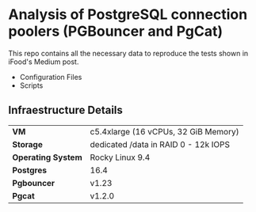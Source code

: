 # Analysis of PostgreSQL connection poolers (PGBouncer and PgCat)

This repo contains all the necessary data to reproduce the tests shown in iFood's Medium post.

- Configuration Files
- Scripts

## Infraestructure Details

| | |
|----------------------|-----------------------------------------------|
| **VM**               | c5.4xlarge (16 vCPUs, 32 GiB Memory)          |
| **Storage**          | dedicated /data in RAID 0 - 12k IOPS          |
| **Operating System** | Rocky Linux 9.4                               |
| **Postgres**         | 16.4                                          |
| **Pgbouncer**        | v1.23                                         |
| **Pgcat**            | v1.2.0                                        |
